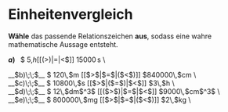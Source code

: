<!--
version:  0.0.1

language: de

@style
input {
    text-align: center;
}

.flex-container {
    display: flex;
    flex-wrap: wrap;
    align-items: stretch;
    gap: 20px;
}

.flex-child {
    flex: 1;
    min-width: 350px;
    margin-right: 20px;
}

@media (max-width: 400px) {
    .flex-child {
        flex: 100%;
        margin-right: 0;
    }
}
@end

formula: \carry   \textcolor{red}{\scriptsize #1}
formula: \digit   \rlap{\carry{#1}}\phantom{#2}#2
formula: \permil  \text{‰}

import: https://raw.githubusercontent.com/LiaTemplates/Tikz-Jax/main/README.md

script: https://cdn.jsdelivr.net/gh/LiaTemplates/Tikz-Jax@main/dist/index.js


tags: Einheiten, Länge, Masse, Zeit, Volumen, sehr leicht, sehr niedrig, Angeben

comment: Welche angegebene Größe ist größer? Wähle das passende Relationszeichen.

author: Martin Lommatzsch

-->




# Einheitenvergleich


**Wähle** das passende Relationszeichen **aus**, sodass eine wahre mathematische Aussage entsteht.



<section class="flex-container">

<div class="flex-child">

__$a)\;\;$__ $ 5\,$h [[($>$)|$=$|$<$]] $15000\,$s \

</div>
<div class="flex-child">
__$b)\;\;$__ $ 120\,$m [[$>$|$=$|($<$)]] $840000\,$cm \

</div>
<div class="flex-child">
__$c)\;\;$__ $ 10800\,$s [[$>$|($=$)|$<$]] $3\,$h \

</div>
<div class="flex-child">
__$d)\;\;$__ $ 12\,$dm$^3$ [[($>$)|$=$|$<$]] $9000\,$cm$^3$ \

</div>
<div class="flex-child">
__$e)\;\;$__ $ 800000\,$mg [[$>$|$=$|($<$)]] $2\,$kg \


</div>


</section>





